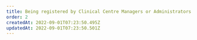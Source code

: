 ```yaml
---
title: Being registered by Clinical Centre Managers or Administrators​
order: 2
createdAt: 2022-09-01T07:23:50.495Z
updatedAt: 2022-09-01T07:23:50.501Z
---
```

